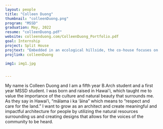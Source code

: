 ```yaml
---
layout: people
title: "Colleen Duong"
thumbnail: "colleenDuong.png"
program: "MSSD"
graduation: May, 2022
resume: "colleenDuong.pdf"
website: colleenduong.com/ColleenDuong_Portfolio.pdf 
goal: Internship
project: Split House 
projtext: "Embedded in an ecological hillside, the co-house focuses on taking advantage of landslides that occur in Pittsburgh due to heavy rain. The central greenhouse and co-housing rooftops collect mud and water and redirects it over, through, and around the architecture, allowing occupants to directly interact with the environment around them."
projlink: colleenDuong

img1: img1.jpg


---
```


My name is Colleen Duong and I am a fifth year B.Arch student and a first year MSSD student. I was born and raised in Hawai'i, which taught me to value the importance of the culture and natural beauty that surrounds me. As they say in Hawai’i, “mālama i ka ‘āina” which means to “respect and care for the land.” I want to grow as an architect and create meaningful and impactful architecture for people by utilizing the natural resources surrounding us and creating designs that allows for the voices of the community to be heard. 
